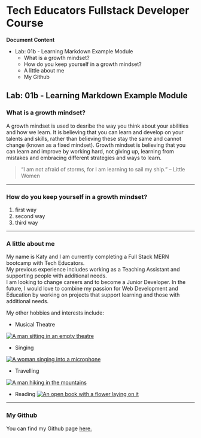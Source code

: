 # Tech Educators Fullstack Developer Course

**Document Content**
- Lab: 01b - Learning Markdown Example Module
  - What is a growth mindset?
  - How do you keep yourself in a growth mindset?
  - A little about me
  - My Github

## Lab: 01b - Learning Markdown Example Module

### What is a growth mindset?

A growth mindset is used to desribe the way you think about your abilities and how we learn. It is believing that you can learn and develop on your talents and skills, rather than believing these stay the same and cannot change (known as a fixed mindset). Growth mindset is believing that you can learn and improve by working hard, not giving up, learning from mistakes and embracing different strategies and ways to learn.

> “I am not afraid of storms, for I am learning to sail my ship.” – Little Women

***

### How do you keep yourself in a growth mindset?

1. first way
2. second way
3. third way

***

### A little about me

My name is Katy and I am currently completing a Full Stack MERN bootcamp with Tech Educators.  
My previous experience includes working as a Teaching Assistant and supporting people with additional needs.  
I am looking to change careers and to become a Junior Developer. In the future, I would love to combine my passion for Web Development and Education by working on projects that support learning and those with additional needs. 

My other hobbies and interests include:
- Musical Theatre

[![A man sitting in an empty theatre](https://images.pexels.com/photos/109669/pexels-photo-109669.jpeg?auto=compress&cs=tinysrgb&w=1260&h=750&dpr=1)](https://www.pexels.com/photo/theater-interior-109669/)

- Singing

[![A woman singing into a microphone](https://images.pexels.com/photos/2531728/pexels-photo-2531728.jpeg?auto=compress&cs=tinysrgb&w=1260&h=750&dpr=1)](https://www.pexels.com/photo/photo-of-woman-singing-in-music-studio-2531728/)

- Travelling

[![A man hiking in the mountains](https://images.pexels.com/photos/1271619/pexels-photo-1271619.jpeg?auto=compress&cs=tinysrgb&w=1260&h=750&dpr=1)](https://www.pexels.com/photo/man-standing-on-a-rock-1271619/)

- Reading
[![An open book with a flower laying on it](https://images.pexels.com/photos/4825139/pexels-photo-4825139.jpeg?auto=compress&cs=tinysrgb&w=1260&h=750&dpr=1)](https://www.pexels.com/photo/a-flower-marker-on-an-open-book-4825139/)

***

### My Github

You can find my Github page [here.](https://github.com/katy-ledgard?tab=repositories)

